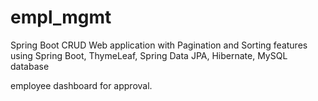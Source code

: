 # empl_mgmt

Spring Boot CRUD Web application with Pagination and Sorting features using Spring Boot, ThymeLeaf, Spring Data JPA, Hibernate, MySQL database

employee dashboard for approval.
